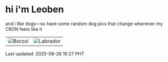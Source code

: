 # hi i'm Leoben

and i like dogs—so have some random dog pics that change whenever my CRON feels like it

|  |  |
|--------|----------|
| ![Borzoi](https://random-dog-vercel.vercel.app/api/random-borzoi?v=1756369636) | ![Labrador](https://random-dog-vercel.vercel.app/api/random-labrador?v=1756369636) |

Last updated: 2025-08-28 16:27 PHT
